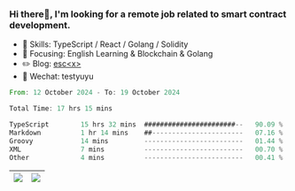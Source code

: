 ### Hi there👋, I'm looking for a remote job related to smart contract development.


- 🔨 Skills: TypeScript / React / Golang / Solidity
- 🎯 Focusing: English Learning & Blockchain & Golang
- ✏️ Blog: [esc\<x\>](https://escx.github.io)
- 💬 Wechat: testyuyu


<!--START_SECTION:waka-->

```rust
From: 12 October 2024 - To: 19 October 2024

Total Time: 17 hrs 15 mins

TypeScript        15 hrs 32 mins  #######################--   90.09 %
Markdown          1 hr 14 mins    ##-----------------------   07.16 %
Groovy            14 mins         -------------------------   01.44 %
XML               7 mins          -------------------------   00.70 %
Other             4 mins          -------------------------   00.41 %
```

<!--END_SECTION:waka-->


| <img align="center" src="https://github-readme-stats.vercel.app/api/?username=escX&show_icons=true&theme=buefy&hide_border=true&card_width=500" /> | <img align="center" src="https://github-readme-stats.vercel.app/api/top-langs/?username=escX&layout=compact&theme=buefy&hide_border=true&card_width=500" /> |
| ------------- | ------------- |
